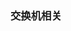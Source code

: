 <!--
 * @Author: findnr
 * @Date: 2024-07-19 14:38:18
 * @LastEditors: findnr
 * @LastEditTime: 2024-07-19 14:39:02
 * @Description: 
-->
### 交换机相关